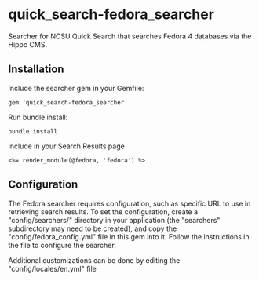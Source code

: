 # quick_search-fedora_searcher

Searcher for NCSU Quick Search that searches Fedora 4 databases via the Hippo CMS.

## Installation

Include the searcher gem in your Gemfile:

```
gem 'quick_search-fedora_searcher'
```

Run bundle install:

```
bundle install
```

Include in your Search Results page

```
<%= render_module(@fedora, 'fedora') %>
```

## Configuration

The Fedora searcher requires configuration, such as specific URL to
use in retrieving search results. To set the configuration, create a
"config/searchers/" directory in your application (the "searchers" subdirectory
may need to be created), and copy the "config/fedora_config.yml" file
in this gem into it. Follow the instructions in the file to configure the
searcher.

Additional customizations can be done by editing the "config/locales/en.yml" file
